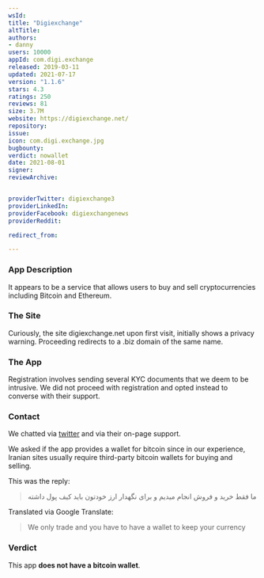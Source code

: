 ```yaml
---
wsId: 
title: "Digiexchange"
altTitle: 
authors:
- danny
users: 10000
appId: com.digi.exchange
released: 2019-03-11
updated: 2021-07-17
version: "1.1.6"
stars: 4.3
ratings: 250
reviews: 81
size: 3.7M
website: https://digiexchange.net/
repository: 
issue: 
icon: com.digi.exchange.jpg
bugbounty: 
verdict: nowallet
date: 2021-08-01
signer: 
reviewArchive:


providerTwitter: digiexchange3
providerLinkedIn: 
providerFacebook: digiexchangenews
providerReddit: 

redirect_from:

---
```

### App Description

It appears to be a service that allows users to buy and sell cryptocurrencies including Bitcoin and Ethereum.

### The Site

Curiously, the site digiexchange.net upon first visit, initially shows a privacy warning. Proceeding redirects to a .biz domain of the same name.

### The App

Registration involves sending several KYC documents that we deem to be intrusive. We did not proceed with registration and opted instead to converse with their support. 

### Contact

We chatted via [twitter](https://twitter.com/dannybuntu/status/1442779355034181635) and via their on-page support.

We asked if the app provides a wallet for bitcoin since in our experience, Iranian sites usually require third-party bitcoin wallets for buying and selling. 

This was the reply:

> ما فقط خرید و فروش انجام میدیم و برای نگهدار ارز خودتون باید کیف پول داشته 

Translated via Google Translate:

> We only trade and you have to have a wallet to keep your currency

### Verdict

This app **does not have a bitcoin wallet**.


